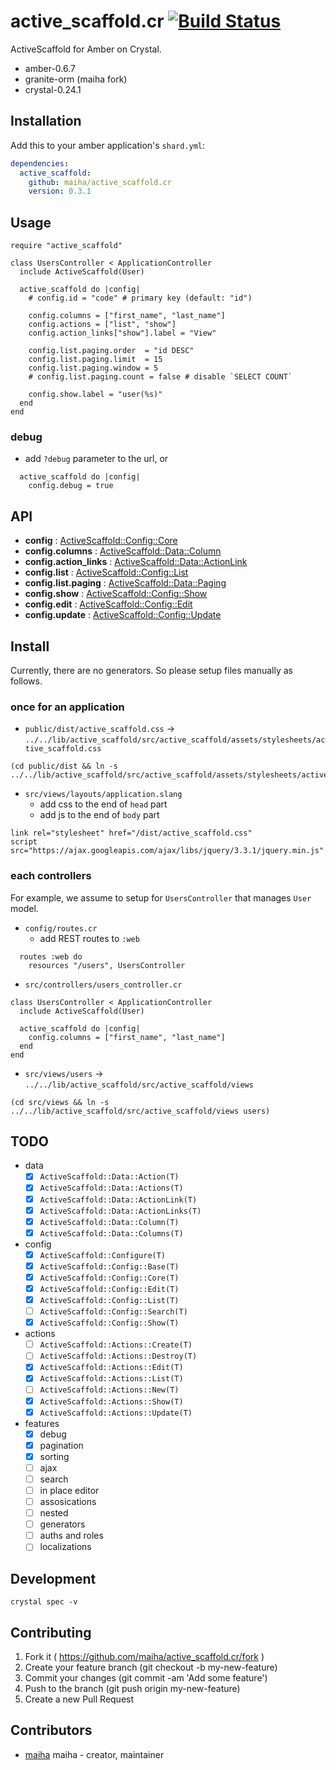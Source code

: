 # active_scaffold.cr [![Build Status](https://travis-ci.org/maiha/active-scaffold.cr.svg?branch=master)](https://travis-ci.org/maiha/active-scaffold.cr)

ActiveScaffold for Amber on Crystal.
- amber-0.6.7
- granite-orm (maiha fork)
- crystal-0.24.1

## Installation

Add this to your amber application's `shard.yml`:

```yaml
dependencies:
  active_scaffold:
    github: maiha/active_scaffold.cr
    version: 0.3.1
```

## Usage

```crystal
require "active_scaffold"

class UsersController < ApplicationController
  include ActiveScaffold(User)

  active_scaffold do |config|
    # config.id = "code" # primary key (default: "id")

    config.columns = ["first_name", "last_name"]
    config.actions = ["list", "show"]
    config.action_links["show"].label = "View"

    config.list.paging.order  = "id DESC"
    config.list.paging.limit  = 15
    config.list.paging.window = 5
    # config.list.paging.count = false # disable `SELECT COUNT`

    config.show.label = "user(%s)"
  end
end
```

### debug

- add `?debug` parameter to the url, or

```crystal
  active_scaffold do |config|
    config.debug = true
```

## API
- **config** : [ActiveScaffold::Config::Core](./src/active_scaffold/config/core.cr)
- **config.columns** : [ActiveScaffold::Data::Column](./src/active_scaffold/data/column.cr)
- **config.action_links** : [ActiveScaffold::Data::ActionLink](./src/active_scaffold/data/action_link.cr)
- **config.list** : [ActiveScaffold::Config::List](./src/active_scaffold/config/list.cr)
- **config.list.paging** : [ActiveScaffold::Data::Paging](./src/active_scaffold/data/paging.cr)
- **config.show** : [ActiveScaffold::Config::Show](./src/active_scaffold/config/show.cr)
- **config.edit** : [ActiveScaffold::Config::Edit](./src/active_scaffold/config/edit.cr)
- **config.update** : [ActiveScaffold::Config::Update](./src/active_scaffold/config/update.cr)

## Install

Currently, there are no generators. So please setup files manually as follows.

### once for an application

- `public/dist/active_scaffold.css` -> `../../lib/active_scaffold/src/active_scaffold/assets/stylesheets/active_scaffold.css`
```shell
(cd public/dist && ln -s ../../lib/active_scaffold/src/active_scaffold/assets/stylesheets/active_scaffold.css)
```

- `src/views/layouts/application.slang`
  - add css to the end of `head` part
  - add js to the end of `body` part
```
link rel="stylesheet" href="/dist/active_scaffold.css"
script src="https://ajax.googleapis.com/ajax/libs/jquery/3.3.1/jquery.min.js"
```

### each controllers

For example, we assume to setup for `UsersController` that manages `User` model.

- `config/routes.cr`
  - add REST routes to `:web`
```crystal
  routes :web do
    resources "/users", UsersController
```

- `src/controllers/users_controller.cr`
```crystal
class UsersController < ApplicationController
  include ActiveScaffold(User)
  
  active_scaffold do |config|
    config.columns = ["first_name", "last_name"]
  end
end
```

- `src/views/users` -> `../../lib/active_scaffold/src/active_scaffold/views`
```shell
(cd src/views && ln -s ../../lib/active_scaffold/src/active_scaffold/views users)
```

## TODO

- data
  - [x] `ActiveScaffold::Data::Action(T)`
  - [x] `ActiveScaffold::Data::Actions(T)`
  - [x] `ActiveScaffold::Data::ActionLink(T)`
  - [x] `ActiveScaffold::Data::ActionLinks(T)`
  - [x] `ActiveScaffold::Data::Column(T)`
  - [x] `ActiveScaffold::Data::Columns(T)`
- config
  - [x] `ActiveScaffold::Configure(T)`
  - [x] `ActiveScaffold::Config::Base(T)`
  - [x] `ActiveScaffold::Config::Core(T)`
  - [x] `ActiveScaffold::Config::Edit(T)`
  - [x] `ActiveScaffold::Config::List(T)`
  - [ ] `ActiveScaffold::Config::Search(T)`
  - [x] `ActiveScaffold::Config::Show(T)`
- actions
  - [ ] `ActiveScaffold::Actions::Create(T)`
  - [ ] `ActiveScaffold::Actions::Destroy(T)`
  - [x] `ActiveScaffold::Actions::Edit(T)`
  - [x] `ActiveScaffold::Actions::List(T)`
  - [ ] `ActiveScaffold::Actions::New(T)`
  - [x] `ActiveScaffold::Actions::Show(T)`
  - [x] `ActiveScaffold::Actions::Update(T)`
- features
  - [x] debug
  - [x] pagination
  - [x] sorting
  - [ ] ajax
  - [ ] search
  - [ ] in place editor
  - [ ] assosications
  - [ ] nested
  - [ ] generators
  - [ ] auths and roles
  - [ ] localizations

## Development

```shell
crystal spec -v
```

## Contributing

1. Fork it ( https://github.com/maiha/active_scaffold.cr/fork )
2. Create your feature branch (git checkout -b my-new-feature)
3. Commit your changes (git commit -am 'Add some feature')
4. Push to the branch (git push origin my-new-feature)
5. Create a new Pull Request

## Contributors

- [maiha](https://github.com/maiha) maiha - creator, maintainer
